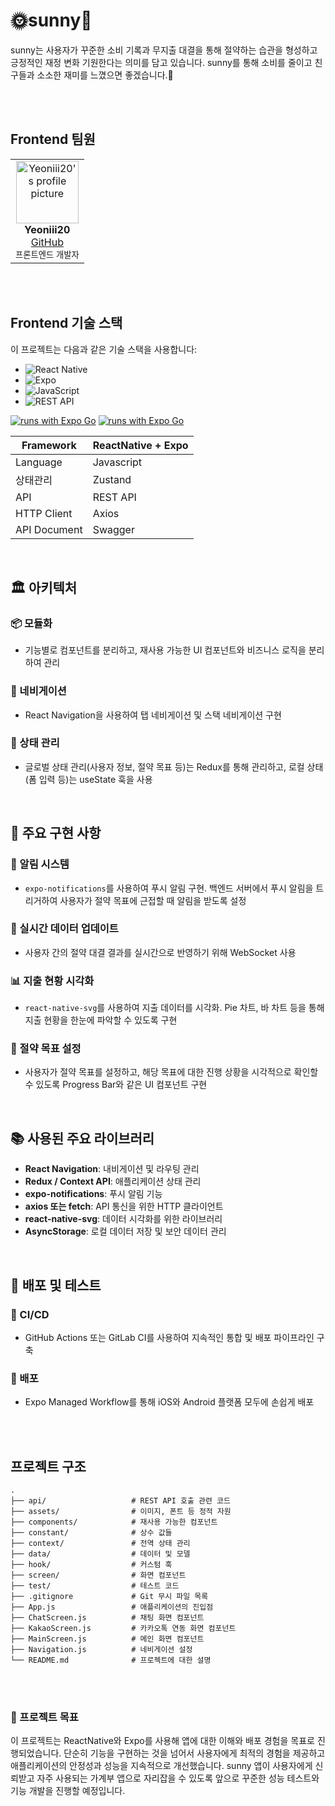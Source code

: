 # 🌞sunny🧡

sunny는 사용자가 꾸준한 소비 기록과 무지출 대결을 통해 절약하는 습관을 형성하고 긍정적인 재정 변화 기원한다는 의미를 담고 있습니다.
sunny를 통해 소비를 줄이고 친구들과 소소한 재미를 느꼈으면 좋겠습니다.💟

<br/>
<br/>

## Frontend 팀원

<table>
  <tr>
    <td align="center">
      <img src="https://avatars.githubusercontent.com/yeoniii20" width="100px;" alt="Yeoniii20's profile picture"/>
      <br />
      <b>Yeoniii20</b>
      <br />
      <a href="https://github.com/yeoniii20">GitHub</a>
      <br />
      <sub>프론트엔드 개발자</sub>
      <br />
    </td>
  </tr>
</table>

<br/>
<br/>

## Frontend 기술 스택

이 프로젝트는 다음과 같은 기술 스택을 사용합니다:

- ![React Native](https://img.shields.io/badge/React%20Native-20232A?style=for-the-badge&logo=react&logoColor=61DAFB)
- ![Expo](https://img.shields.io/badge/Expo-000020?style=for-the-badge&logo=expo&logoColor=white)
- ![JavaScript](https://img.shields.io/badge/JavaScript-323330?style=for-the-badge&logo=javascript&logoColor=F7DF1E)
- ![REST API](https://img.shields.io/badge/REST-02569B?style=for-the-badge&logo=rest&logoColor=white)

[![runs with Expo Go](https://img.shields.io/badge/Runs%20with%20Expo%20Go-000.svg?style=flat-square&logo=EXPO&labelColor=f3f3f3&logoColor=000)](https://expo.dev/client)
[![runs with Expo Go](https://img.shields.io/badge/Runs%20with%20Expo%20Go-4630EB.svg?style=flat-square&logo=EXPO&labelColor=f3f3f3&logoColor=000)](https://expo.dev/client)

| Framework |   ReactNative + Expo |
| --- | --- |
| Language |   Javascript |
| 상태관리 |   Zustand |
| API |   REST API |
| HTTP Client |   Axios |
| API Document |   Swagger |

<br/>

## 🏛️ 아키텍처

### 📦 모듈화
- 기능별로 컴포넌트를 분리하고, 재사용 가능한 UI 컴포넌트와 비즈니스 로직을 분리하여 관리

### 🚦 네비게이션
- React Navigation을 사용하여 탭 네비게이션 및 스택 네비게이션 구현

### 🔄 상태 관리
- 글로벌 상태 관리(사용자 정보, 절약 목표 등)는 Redux를 통해 관리하고, 로컬 상태(폼 입력 등)는 useState 훅을 사용

<br/>

## 🌟 주요 구현 사항

### 🔔 알림 시스템
- `expo-notifications`를 사용하여 푸시 알림 구현. 백엔드 서버에서 푸시 알림을 트리거하여 사용자가 절약 목표에 근접할 때 알림을 받도록 설정

### 🔄 실시간 데이터 업데이트
- 사용자 간의 절약 대결 결과를 실시간으로 반영하기 위해 WebSocket 사용

### 📊 지출 현황 시각화
- `react-native-svg`를 사용하여 지출 데이터를 시각화. Pie 차트, 바 차트 등을 통해 지출 현황을 한눈에 파악할 수 있도록 구현

### 🎯 절약 목표 설정
- 사용자가 절약 목표를 설정하고, 해당 목표에 대한 진행 상황을 시각적으로 확인할 수 있도록 Progress Bar와 같은 UI 컴포넌트 구현

<br/>

## 📚 사용된 주요 라이브러리

- **React Navigation**: 내비게이션 및 라우팅 관리
- **Redux / Context API**: 애플리케이션 상태 관리
- **expo-notifications**: 푸시 알림 기능
- **axios 또는 fetch**: API 통신을 위한 HTTP 클라이언트
- **react-native-svg**: 데이터 시각화를 위한 라이브러리
- **AsyncStorage**: 로컬 데이터 저장 및 보안 데이터 관리

<br/>

## 🚀 배포 및 테스트

### 🔄 CI/CD
- GitHub Actions 또는 GitLab CI를 사용하여 지속적인 통합 및 배포 파이프라인 구축

### 📱 배포
- Expo Managed Workflow를 통해 iOS와 Android 플랫폼 모두에 손쉽게 배포

<br/>
<br/>

## 프로젝트 구조

```plaintext
.
├── api/                   # REST API 호출 관련 코드
├── assets/                # 이미지, 폰트 등 정적 자원
├── components/            # 재사용 가능한 컴포넌트
├── constant/              # 상수 값들
├── context/               # 전역 상태 관리
├── data/                  # 데이터 및 모델
├── hook/                  # 커스텀 훅
├── screen/                # 화면 컴포넌트
├── test/                  # 테스트 코드
├── .gitignore             # Git 무시 파일 목록
├── App.js                 # 애플리케이션의 진입점
├── ChatScreen.js          # 채팅 화면 컴포넌트
├── KakaoScreen.js         # 카카오톡 연동 화면 컴포넌트
├── MainScreen.js          # 메인 화면 컴포넌트
├── Navigation.js          # 네비게이션 설정
└── README.md              # 프로젝트에 대한 설명
```

<br />
<br />

### **📌 프로젝트 목표**

이 프로젝트는 ReactNative와 Expo를 사용해 앱에 대한 이해와 배포 경험을 목표로 진행되었습니다. 단순히 기능을 구현하는 것을 넘어서 사용자에게 최적의 경험을 제공하고 애플리케이션의 안정성과 성능을 지속적으로 개선했습니다. sunny 앱이 사용자에게 신뢰받고 자주 사용되는 가계부 앱으로 자리잡을 수 있도록 앞으로 꾸준한 성능 테스트와 기능 개발을 진행할 예정입니다.

<br />
<br />

